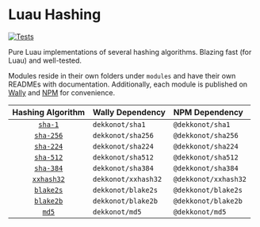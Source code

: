 # Luau Hashing

[![Tests](https://github.com/Dekkonot/luau-hashing/actions/workflows/test.yml/badge.svg)](https://github.com/Dekkonot/luau-hashing/actions/workflows/test.yml)

Pure Luau implementations of several hashing algorithms. Blazing fast (for Luau) and well-tested.

Modules reside in their own folders under `modules` and have their own READMEs with documentation. Additionally, each module is published on [Wally] and [NPM] for convenience.

| Hashing Algorithm              | Wally Dependency    | NPM Dependency       |
|:------------------------------:|:--------------------|:---------------------|
| [`sha-1`](modules/sha1)        | `dekkonot/sha1`     | `@dekkonot/sha1`     |
| [`sha-256`](modules/sha256)    | `dekkonot/sha256`   | `@dekkonot/sha256`   |
| [`sha-224`](modules/sha224)    | `dekkonot/sha224`   | `@dekkonot/sha224`   |
| [`sha-512`](modules/sha512)    | `dekkonot/sha512`   | `@dekkonot/sha512`   |
| [`sha-384`](modules/sha384)    | `dekkonot/sha384`   | `@dekkonot/sha384`   |
| [`xxhash32`](modules/xxhash32) | `dekkonot/xxhash32` | `@dekkonot/xxhash32` |
| [`blake2s`](modules/blake2s)   | `dekkonot/blake2s`  | `@dekkonot/blake2s`  |
| [`blake2b`](modules/blake2b)   | `dekkonot/blake2b`  | `@dekkonot/blake2b`  |
| [`md5`](modules/md5)           | `dekkonot/md5`      | `@dekkonot/md5`      |

[Wally]: https://wally.run/
[NPM]: https://www.npmjs.com/
